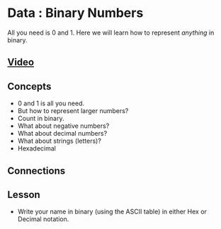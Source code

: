 # Data : Binary Numbers
All you need is 0 and 1. Here we will learn how to represent *anything* in binary.

## [Video](https://vimeo.com/1033226788)

## Concepts
- 0 and 1 is all you need.
- But how to represent larger numbers?
- Count in binary.
- What about negative numbers?
- What about decimal numbers?
- What about strings (letters)?
- Hexadecimal

## Connections

## Lesson

- Write your name in binary (using the ASCII table) in either Hex or Decimal notation.